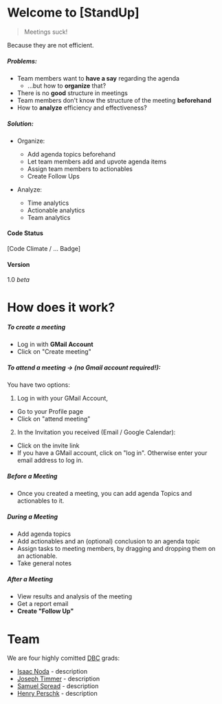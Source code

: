 # Welcome to [StandUp]
> Meetings suck!

Because they are not efficient.

##### Problems:
* Team members want to **have a say** regarding the agenda
  * ...but how to **organize** that?
* There is no **good** structure in meetings
* Team members don't know the structure of the meeting **beforehand**
* How to **analyze** efficiency and effectiveness?

##### Solution:
* Organize:
  * Add agenda topics beforehand
  * Let team members add and upvote agenda items
  * Assign team members to actionables
  * Create Follow Ups
  
* Analyze:
  * Time analytics
  * Actionable analytics
  * Team analytics

#### Code Status
[Code Climate / ... Badge]

#### Version
1.0 _beta_

# How does it work?

##### To create a meeting

* Log in with **GMail Account**
* Click on "Create meeting"
        
##### To attend a meeting -> (no Gmail account required!):

You have two options:

1. Log in with your GMail Account,
  * Go to your Profile page
  * Click on "attend meeting"

2. In the Invitation you received (Email / Google Calendar):
  * Click on the invite link
  * If you have a GMail account, click on "log in". Otherwise enter your email address to log in.

##### Before a Meeting
* Once you created a meeting, you can add agenda Topics and actionables to it.

##### During a Meeting
* Add agenda topics
* Add actionables and an (optional) conclusion to an agenda topic
* Assign tasks to meeting members, by dragging and dropping them on an actionable.
* Take general notes

##### After a Meeting
* View results and analysis of the meeting
* Get a report email
* **Create "Follow Up"**

# Team

We are four highly comitted [DBC](http://devbootcamp.com/) grads:

* [Isaac Noda](https://www.linkedin.com/profile/view?id=344664589) - description
* [Joseph Timmer](https://www.linkedin.com/in/jtimmer89) - description
* [Samuel Spread](https://plus.google.com/117925567488555774987/) - description
* [Henry Perschk](https://www.linkedin.com/profile/view?id=76929566) - description

